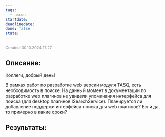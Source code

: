 ```yaml
---
tags:
  - ascon
startdate: 
deadlinedate: 
done: false
state:
---
```

<span style="font-size:12px; color:#888888;">Created: 30.10.2024 17:27</span>

## Описание:

Коллеги, добрый день!

В рамках работ по разработке web версии модуля TASQ, есть необходимость в поиске. На данный момент в документации по разработке web плагинов не увидели упоминания интерфейса для поиска (для desktop плагинов ISearchService). Планируется ли добавление поддержи интерфейса поиска для web плагинов? Если да, то примерно в какие сроки?

## Результаты:



